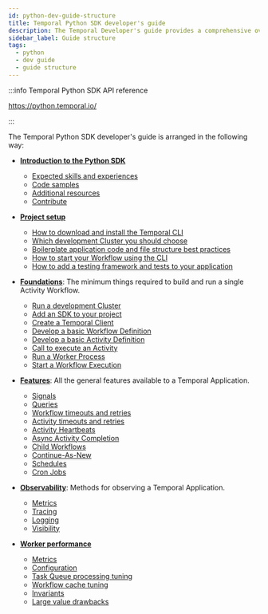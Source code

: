 ```yaml
---
id: python-dev-guide-structure
title: Temporal Python SDK developer's guide
description: The Temporal Developer's guide provides a comprehensive overview of the structures, primitives, and features used in Temporal Application development.
sidebar_label: Guide structure
tags:
  - python
  - dev guide
  - guide structure
---
```


:::info Temporal Python SDK API reference

https://python.temporal.io/

:::

The Temporal Python SDK developer's guide is arranged in the following way:

- [**Introduction to the Python SDK**](/python/introduction-to-python-sdk)

  - [Expected skills and experiences](/python/introduction-to-python-sdk#skills)
  - [Code samples](/python/introduction-to-python-sdk#samples)
  - [Additional resources](/python/introduction-to-python-sdk#resources)
  - [Contribute](/python/introduction-to-python-sdk#contribute)

- [**Project setup**](/python/python-dev-guide-structure)
  - [How to download and install the Temporal CLI](/python/install-cli)
  - [Which development Cluster you should choose](/python/choose-dev-cluster)
  - [Boilerplate application code and file structure best practices](/python/project-structure)
  - [How to start your Workflow using the CLI](/python/start-workflow)
  - [How to add a testing framework and tests to your application](/python/backgroundcheck-boilerplate-add-test-framework)

- [**Foundations**](/dev-guide/python/foundations): The minimum things required to build and run a single Activity Workflow.

  - [Run a development Cluster](/dev-guide/python/foundations#run-a-dev-cluster)
  - [Add an SDK to your project](/dev-guide/python/foundations#add-your-sdk)
  - [Create a Temporal Client](/dev-guide/python/foundations#connect-to-a-cluster)
  - [Develop a basic Workflow Definition](/dev-guide/python/foundations#develop-workflows)
  - [Develop a basic Activity Definition](/dev-guide/python/foundations#develop-activities)
  - [Call to execute an Activity](/dev-guide/python/foundations#activity-execution)
  - [Run a Worker Process](/dev-guide/python/foundations#run-worker-processes)
  - [Start a Workflow Execution](/dev-guide/python/foundations#start-workflow-execution)

- [**Features**](/dev-guide/python/features): All the general features available to a Temporal Application.

  - [Signals](/dev-guide/python/features#signals)
  - [Queries](/dev-guide/python/features#queries)
  - [Workflow timeouts and retries](/dev-guide/python/features#workflow-timeouts)
  - [Activity timeouts and retries](/dev-guide/python/features#activity-timeouts)
  - [Activity Heartbeats](/dev-guide/python/features#activity-heartbeats)
  - [Async Activity Completion](/dev-guide/python/features#asynchronous-activity-completion)
  - [Child Workflows](/dev-guide/python/features#child-workflows)
  - [Continue-As-New](/dev-guide/python/features#continue-as-new)
  - [Schedules](/dev-guide/python/features#schedule-a-workflow)
  - [Cron Jobs](/dev-guide/python/features#temporal-cron-jobs)

- [**Observability**](/dev-guide/python/observability): Methods for observing a Temporal Application.

  - [Metrics](/dev-guide/python/observability#metrics)
  - [Tracing](/dev-guide/python/observability#tracing)
  - [Logging](/dev-guide/python/observability#logging)
  - [Visibility](/dev-guide/python/observability#visibility)

- [**Worker performance**](/dev-guide/worker-performance)

  - [Metrics](/dev-guide/worker-performance#metrics)
  - [Configuration](/dev-guide/worker-performance#configuration)
  - [Task Queue processing tuning](/dev-guide/worker-performance#task-queues-processing-tuning)
  - [Workflow cache tuning](/dev-guide/worker-performance#workflow-cache-tuning)
  - [Invariants](/dev-guide/worker-performance#invariants)
  - [Large value drawbacks](/dev-guide/worker-performance#drawbacks-of-putting-just-large-values-everywhere)
